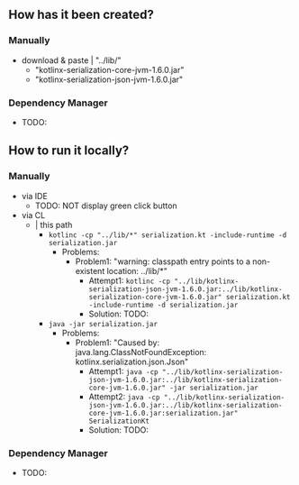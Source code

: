 ## How has it been created?
### Manually
* download & paste | "../lib/"
  * "kotlinx-serialization-core-jvm-1.6.0.jar"
  * "kotlinx-serialization-json-jvm-1.6.0.jar"
### Dependency Manager
* TODO:

## How to run it locally?
### Manually
* via IDE
  * TODO: NOT display green click button
* via CL
  * | this path
    * `kotlinc -cp "../lib/*" serialization.kt -include-runtime -d serialization.jar`
      * Problems:
        * Problem1: "warning: classpath entry points to a non-existent location: ../lib/*"
          * Attempt1: `kotlinc -cp "../lib/kotlinx-serialization-json-jvm-1.6.0.jar:../lib/kotlinx-serialization-core-jvm-1.6.0.jar" serialization.kt -include-runtime -d serialization.jar`
          * Solution: TODO:
    * `java -jar serialization.jar`
      * Problems:
        * Problem1: "Caused by: java.lang.ClassNotFoundException: kotlinx.serialization.json.Json"
          * Attempt1: `java -cp "../lib/kotlinx-serialization-json-jvm-1.6.0.jar:../lib/kotlinx-serialization-core-jvm-1.6.0.jar" -jar serialization.jar`
          * Attempt2: `java -cp "../lib/kotlinx-serialization-json-jvm-1.6.0.jar:../lib/kotlinx-serialization-core-jvm-1.6.0.jar:serialization.jar" SerializationKt`
          * Solution: TODO:
### Dependency Manager
* TODO:
